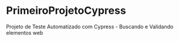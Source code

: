 # PrimeiroProjetoCypress
 Projeto de Teste Automatizado com Cypress - Buscando e Validando elementos web
